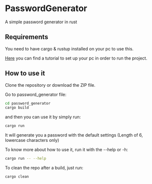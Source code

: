 # __PasswordGenerator__

A simple password generator in rust

## __Requirements__

You need to have cargo & rustup installed on your pc to use this.

[Here](https://www.rust-lang.org/tools/install) you can find a tutorial to set up your pc in order to run the project.

## __How to use it__

Clone the repository or download the ZIP file.

Go to password_generator file:
```Bash
cd password_generator
cargo build
```

and then you can use it by simply run:
```Bash
cargo run
```

It will generate you a password with the default settings (Length of 6, lowercase characters only)

To know more about how to use it, run it with the --help or -h:
```Bash
cargo run -- --help
```

To clean the repo after a build, just run:
```Bash
cargo clean
```
